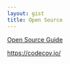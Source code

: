 ```yaml
---
layout: gist
title: Open Source
---
```



[Open Source Guide](https://opensource.guide/)

https://codecov.io/
